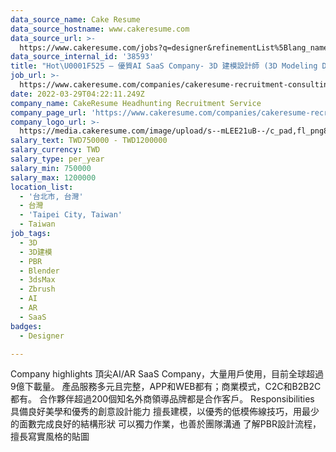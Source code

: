 ```yaml
---
data_source_name: Cake Resume
data_source_hostname: www.cakeresume.com
data_source_url: >-
  https://www.cakeresume.com/jobs?q=designer&refinementList%5Blang_name%5D%5B0%5D=English&refinementList%5Bsalary_type%5D=per_year
data_source_internal_id: '38593'
title: "Hot\U0001F525 – 優質AI SaaS Company- 3D 建模設計師 (3D Modeling Designer)- NC"
job_url: >-
  https://www.cakeresume.com/companies/cakeresume-recruitment-consulting/jobs/b80cdd
date: 2022-03-29T04:22:11.249Z
company_name: CakeResume Headhunting Recruitment Service
company_page_url: 'https://www.cakeresume.com/companies/cakeresume-recruitment-consulting'
company_logo_url: >-
  https://media.cakeresume.com/image/upload/s--mLEE21uB--/c_pad,fl_png8,h_200,w_200/v1620881212/vdbipassrdfr8omwzeq6.png
salary_text: TWD750000 - TWD1200000
salary_currency: TWD
salary_type: per_year
salary_min: 750000
salary_max: 1200000
location_list:
  - '台北市, 台灣'
  - 台灣
  - 'Taipei City, Taiwan'
  - Taiwan
job_tags:
  - 3D
  - 3D建模
  - PBR
  - Blender
  - 3dsMax
  - Zbrush
  - AI
  - AR
  - SaaS
badges:
  - Designer

---
```


Company highlights 頂尖AI/AR SaaS Company，大量用戶使用，目前全球超過9億下載量。 產品服務多元且完整，APP和WEB都有；商業模式，C2C和B2B2C都有。 合作夥伴超過200個知名外商領導品牌都是合作客戶。 Responsibilities 具備良好美學和優秀的創意設計能力 擅長建模，以優秀的低模佈線技巧，用最少的面數完成良好的結構形狀 可以獨力作業，也善於團隊溝通 了解PBR設計流程，擅長寫實風格的貼圖